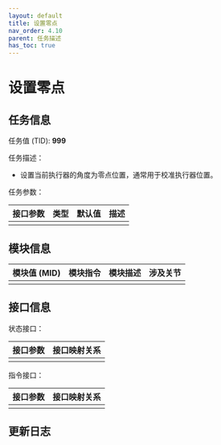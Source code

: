 ```yaml
---
layout: default
title: 设置零点
nav_order: 4.10
parent: 任务描述
has_toc: true
---
```


# 设置零点

## 任务信息

任务值 (TID): **999**

任务描述：

- 设置当前执行器的角度为零点位置，通常用于校准执行器位置。

任务参数：

| 接口参数 | 类型 | 默认值 | 描述 |
|------|----|-----|----|
|      |    |     |    |

## 模块信息

| 模块值 (MID) | 模块指令 | 模块描述 | 涉及关节 |
|-----------|------|------|------|
|           |      |      |

## 接口信息

状态接口：

| 接口参数 | 接口映射关系 |
|------|--------|
|      |        |

指令接口：

| 接口参数 | 接口映射关系 |
|------|--------|
|      |        |

## 更新日志
